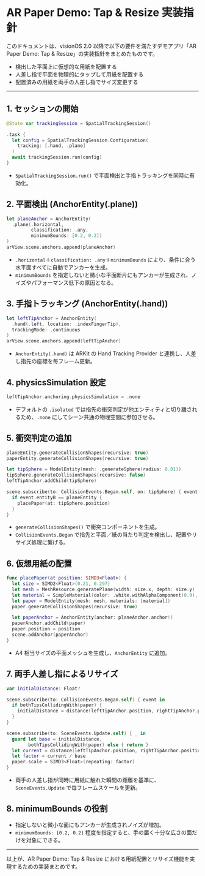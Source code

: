 # AR Paper Demo: Tap & Resize 実装指針

このドキュメントは、visionOS 2.0 以降で以下の要件を満たすデモアプリ「AR Paper Demo: Tap & Resize」の実装指針をまとめたものです。

* 検出した平面上に仮想的な用紙を配置する
* 人差し指で平面を物理的にタップして用紙を配置する
* 配置済みの用紙を両手の人差し指でサイズ変更する

---

## 1. セッションの開始

```swift
@State var trackingSession = SpatialTrackingSession()

.task {
  let config = SpatialTrackingSession.Configuration(
    tracking: [.hand, .plane]
  )
  await trackingSession.run(config)
}
```

* `SpatialTrackingSession.run()` で平面検出と手指トラッキングを同時に有効化。

## 2. 平面検出 (AnchorEntity(.plane))

```swift
let planeAnchor = AnchorEntity(
  .plane(.horizontal,
         classification: .any,
         minimumBounds: [0.2, 0.2])
)
arView.scene.anchors.append(planeAnchor)
```

* `.horizontal`＋`classification: .any`＋`minimumBounds` により、条件に合う水平面すべてに自動でアンカーを生成。
* `minimumBounds` を指定しないと微小な平面断片にもアンカーが生成され、ノイズやパフォーマンス低下の原因となる。

## 3. 手指トラッキング (AnchorEntity(.hand))

```swift
let leftTipAnchor = AnchorEntity(
  .hand(.left, location: .indexFingerTip),
  trackingMode: .continuous
)
arView.scene.anchors.append(leftTipAnchor)
```

* `AnchorEntity(.hand)` は ARKit の Hand Tracking Provider と連携し、人差し指先の座標を毎フレーム更新。

## 4. physicsSimulation 設定

```swift
leftTipAnchor.anchoring.physicsSimulation = .none
```

* デフォルトの `.isolated` では指先の衝突判定が他エンティティと切り離されるため、`.none` にしてシーン共通の物理空間に参加させる。

## 5. 衝突判定の追加

```swift
planeEntity.generateCollisionShapes(recursive: true)
paperEntity.generateCollisionShapes(recursive: true)

let tipSphere = ModelEntity(mesh: .generateSphere(radius: 0.01))
tipSphere.generateCollisionShapes(recursive: false)
leftTipAnchor.addChild(tipSphere)

scene.subscribe(to: CollisionEvents.Began.self, on: tipSphere) { event in
  if event.entityB == planeEntity {
    placePaper(at: tipSphere.position)
  }
}
```

* `generateCollisionShapes()` で衝突コンポーネントを生成。
* `CollisionEvents.Began` で指先と平面／紙の当たり判定を検出し、配置やリサイズ処理に繋げる。

## 6. 仮想用紙の配置

```swift
func placePaper(at position: SIMD3<Float>) {
  let size = SIMD2<Float>(0.21, 0.297)
  let mesh = MeshResource.generatePlane(width: size.x, depth: size.y)
  let material = SimpleMaterial(color: .white.withAlphaComponent(0.9), isMetallic: false)
  let paper = ModelEntity(mesh: mesh, materials: [material])
  paper.generateCollisionShapes(recursive: true)

  let paperAnchor = AnchorEntity(anchor: planeAnchor.anchor!)
  paperAnchor.addChild(paper)
  paper.position = position
  scene.addAnchor(paperAnchor)
}
```

* A4 相当サイズの平面メッシュを生成し、`AnchorEntity` に追加。

## 7. 両手人差し指によるリサイズ

```swift
var initialDistance: Float?

scene.subscribe(to: CollisionEvents.Began.self) { event in
  if bothTipsCollidingWith(paper) {
    initialDistance = distance(leftTipAnchor.position, rightTipAnchor.position)
  }
}

scene.subscribe(to: SceneEvents.Update.self) { _ in
  guard let base = initialDistance,
        bothTipsCollidingWith(paper) else { return }
  let current = distance(leftTipAnchor.position, rightTipAnchor.position)
  let factor = current / base
  paper.scale = SIMD3<Float>(repeating: factor)
}
```

* 両手の人差し指が同時に用紙に触れた瞬間の距離を基準に、`SceneEvents.Update` で毎フレームスケールを更新。

## 8. minimumBounds の役割

* 指定しないと微小な面にもアンカーが生成されノイズが増加。
* `minimumBounds: [0.2, 0.2]` 程度を指定すると、手の届く十分な広さの面だけを対象にできる。

---

以上が、AR Paper Demo: Tap & Resize における用紙配置とリサイズ機能を実現するための実装まとめです。
